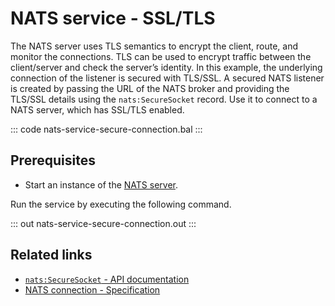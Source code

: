 # NATS service - SSL/TLS

The NATS server uses TLS semantics to encrypt the client, route, and monitor the connections. TLS can be used to encrypt traffic between the client/server and check the server’s identity. In this example, the underlying connection of the listener is secured with TLS/SSL. A secured NATS listener is created by passing the URL of the NATS broker and providing the TLS/SSL details using the `nats:SecureSocket` record. Use it to connect to a NATS server, which has SSL/TLS enabled.

::: code nats-service-secure-connection.bal :::

## Prerequisites
- Start an instance of the [NATS server](https://docs.nats.io/nats-concepts/what-is-nats/walkthrough_setup).

Run the service by executing the following command.

::: out nats-service-secure-connection.out :::

## Related links
- [`nats:SecureSocket` - API documentation](https://lib.ballerina.io/ballerinax/nats/latest/records/SecureSocket)
- [NATS connection - Specification](https://github.com/ballerina-platform/module-ballerinax-nats/blob/master/docs/spec/spec.md#2-connection)
